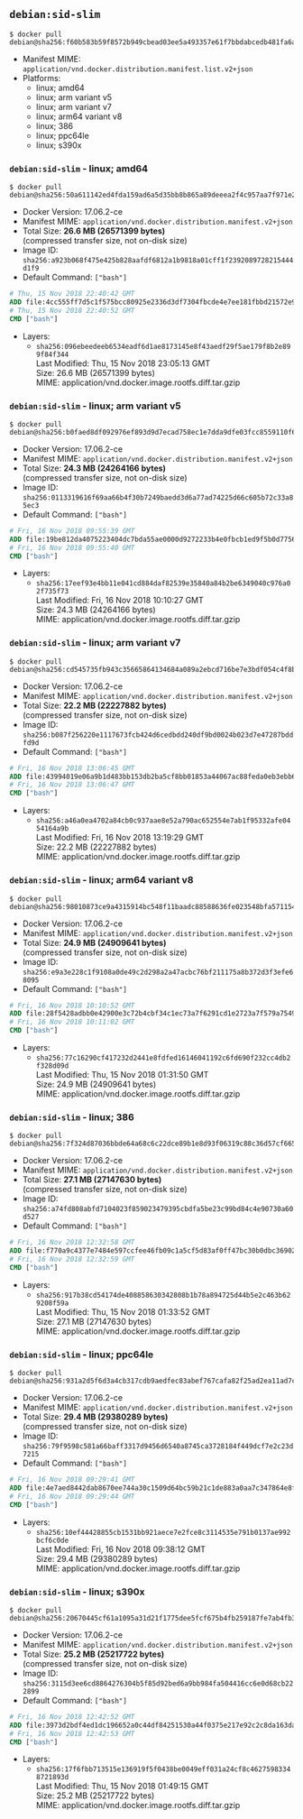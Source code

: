 ## `debian:sid-slim`

```console
$ docker pull debian@sha256:f60b583b59f8572b949cbead03ee5a493357e61f7bbdabcedb481fa6a6cc65e5
```

-	Manifest MIME: `application/vnd.docker.distribution.manifest.list.v2+json`
-	Platforms:
	-	linux; amd64
	-	linux; arm variant v5
	-	linux; arm variant v7
	-	linux; arm64 variant v8
	-	linux; 386
	-	linux; ppc64le
	-	linux; s390x

### `debian:sid-slim` - linux; amd64

```console
$ docker pull debian@sha256:50a611142ed4fda159ad6a5d35bb8b865a89deeea2f4c957aa7f971e217c4ebd
```

-	Docker Version: 17.06.2-ce
-	Manifest MIME: `application/vnd.docker.distribution.manifest.v2+json`
-	Total Size: **26.6 MB (26571399 bytes)**  
	(compressed transfer size, not on-disk size)
-	Image ID: `sha256:a923b068f475e425b828aafdf6812a1b9818a01cff1f2392089728215444d1f9`
-	Default Command: `["bash"]`

```dockerfile
# Thu, 15 Nov 2018 22:40:42 GMT
ADD file:4cc555ff7d5c1f575bcc80925e2336d3df7304fbcde4e7ee181fbbd21572e9ec in / 
# Thu, 15 Nov 2018 22:40:52 GMT
CMD ["bash"]
```

-	Layers:
	-	`sha256:096ebeedeeb6534eadf6d1ae8173145e8f43aedf29f5ae179f8b2e899f84f344`  
		Last Modified: Thu, 15 Nov 2018 23:05:13 GMT  
		Size: 26.6 MB (26571399 bytes)  
		MIME: application/vnd.docker.image.rootfs.diff.tar.gzip

### `debian:sid-slim` - linux; arm variant v5

```console
$ docker pull debian@sha256:b0faed8df092976ef893d9d7ecad758ec1e7dda9dfe03fcc8559110f6842256e
```

-	Docker Version: 17.06.2-ce
-	Manifest MIME: `application/vnd.docker.distribution.manifest.v2+json`
-	Total Size: **24.3 MB (24264166 bytes)**  
	(compressed transfer size, not on-disk size)
-	Image ID: `sha256:0113319616f69aa66b4f30b7249baedd3d6a77ad74225d66c605b72c33a85ec3`
-	Default Command: `["bash"]`

```dockerfile
# Fri, 16 Nov 2018 09:55:39 GMT
ADD file:19be812da4075223404dc7bda55ae0000d9272233b4e0fbcb1ed9f5b0d775603 in / 
# Fri, 16 Nov 2018 09:55:40 GMT
CMD ["bash"]
```

-	Layers:
	-	`sha256:17eef93e4bb11e041cd884daf82539e35840a84b2be6349040c976a02f735f73`  
		Last Modified: Fri, 16 Nov 2018 10:10:27 GMT  
		Size: 24.3 MB (24264166 bytes)  
		MIME: application/vnd.docker.image.rootfs.diff.tar.gzip

### `debian:sid-slim` - linux; arm variant v7

```console
$ docker pull debian@sha256:cd545735fb943c35665864134684a089a2ebcd716be7e3bdf054c4f8b8045e97
```

-	Docker Version: 17.06.2-ce
-	Manifest MIME: `application/vnd.docker.distribution.manifest.v2+json`
-	Total Size: **22.2 MB (22227882 bytes)**  
	(compressed transfer size, not on-disk size)
-	Image ID: `sha256:b087f256220e1117673fcb424d6cedbdd240df9bd0024b023d7e47287bddfd9d`
-	Default Command: `["bash"]`

```dockerfile
# Fri, 16 Nov 2018 13:06:45 GMT
ADD file:43994019e06a9b1d483bb153db2ba5cf8bb01853a44067ac88feda0eb3ebb68b in / 
# Fri, 16 Nov 2018 13:06:47 GMT
CMD ["bash"]
```

-	Layers:
	-	`sha256:a46a0ea4702a84cb0c937aae8e52a790ac652554e7ab1f95332afe0454164a9b`  
		Last Modified: Fri, 16 Nov 2018 13:19:29 GMT  
		Size: 22.2 MB (22227882 bytes)  
		MIME: application/vnd.docker.image.rootfs.diff.tar.gzip

### `debian:sid-slim` - linux; arm64 variant v8

```console
$ docker pull debian@sha256:98010873ce9a4315914bc548f11baadc88588636fe023548bfa5711549ff1a50
```

-	Docker Version: 17.06.2-ce
-	Manifest MIME: `application/vnd.docker.distribution.manifest.v2+json`
-	Total Size: **24.9 MB (24909641 bytes)**  
	(compressed transfer size, not on-disk size)
-	Image ID: `sha256:e9a3e228c1f9108a0de49c2d298a2a47acbc76bf211175a8b372d3f3efe68095`
-	Default Command: `["bash"]`

```dockerfile
# Fri, 16 Nov 2018 10:10:52 GMT
ADD file:28f5428adbb0e42900e3c72b4cbf34c1ec73a7f6291cd1e2723a7f579a754947 in / 
# Fri, 16 Nov 2018 10:11:02 GMT
CMD ["bash"]
```

-	Layers:
	-	`sha256:77c16290cf417232d2441e8fdfed16146041192c6fd690f232cc4db2f328d09d`  
		Last Modified: Thu, 15 Nov 2018 01:31:50 GMT  
		Size: 24.9 MB (24909641 bytes)  
		MIME: application/vnd.docker.image.rootfs.diff.tar.gzip

### `debian:sid-slim` - linux; 386

```console
$ docker pull debian@sha256:7f324d87036bbde64a68c6c22dce89b1e8d93f06319c88c36d57cf665c1491c6
```

-	Docker Version: 17.06.2-ce
-	Manifest MIME: `application/vnd.docker.distribution.manifest.v2+json`
-	Total Size: **27.1 MB (27147630 bytes)**  
	(compressed transfer size, not on-disk size)
-	Image ID: `sha256:a74fd808abfd7104023f859023479395cbdfa5be23c99bd84c4e90730a60d527`
-	Default Command: `["bash"]`

```dockerfile
# Fri, 16 Nov 2018 12:32:58 GMT
ADD file:f770a9c4377e7484e597ccfee46fb09c1a5cf5d83af0ff47bc30b0dbc3690248 in / 
# Fri, 16 Nov 2018 12:32:59 GMT
CMD ["bash"]
```

-	Layers:
	-	`sha256:917b38cd54174de408858630342808b1b78a894725d44b5e2c463b629208f59a`  
		Last Modified: Thu, 15 Nov 2018 01:33:52 GMT  
		Size: 27.1 MB (27147630 bytes)  
		MIME: application/vnd.docker.image.rootfs.diff.tar.gzip

### `debian:sid-slim` - linux; ppc64le

```console
$ docker pull debian@sha256:931a2d5f6d3a4cb317cdb9aedfec83abef767cafa82f25ad2ea11ad7ce92854a
```

-	Docker Version: 17.06.2-ce
-	Manifest MIME: `application/vnd.docker.distribution.manifest.v2+json`
-	Total Size: **29.4 MB (29380289 bytes)**  
	(compressed transfer size, not on-disk size)
-	Image ID: `sha256:79f9598c581a66baff3317d9456d6540a8745ca3728184f449dcf7e2c23d7215`
-	Default Command: `["bash"]`

```dockerfile
# Fri, 16 Nov 2018 09:29:41 GMT
ADD file:4e7aed8442dab8670ee744a30c1509d64bc59b21c1de883a0aa7c347864e8f32 in / 
# Fri, 16 Nov 2018 09:29:44 GMT
CMD ["bash"]
```

-	Layers:
	-	`sha256:10ef44428855cb1531bb921aece7e2fce8c3114535e791b0137ae992bcf6c0de`  
		Last Modified: Fri, 16 Nov 2018 09:38:12 GMT  
		Size: 29.4 MB (29380289 bytes)  
		MIME: application/vnd.docker.image.rootfs.diff.tar.gzip

### `debian:sid-slim` - linux; s390x

```console
$ docker pull debian@sha256:20670445cf61a1095a31d21f1775dee5fcf675b4fb259187fe7ab4fb33b3a4ad
```

-	Docker Version: 17.06.2-ce
-	Manifest MIME: `application/vnd.docker.distribution.manifest.v2+json`
-	Total Size: **25.2 MB (25217722 bytes)**  
	(compressed transfer size, not on-disk size)
-	Image ID: `sha256:3115d3ee6cd8864276304b5f85d92bed6a9bb984fa504416cc6e0d68cb222899`
-	Default Command: `["bash"]`

```dockerfile
# Fri, 16 Nov 2018 12:42:52 GMT
ADD file:3973d2bdf4ed1dc196652a0c44df84251530a44f0375e217e92c2c8da163daee in / 
# Fri, 16 Nov 2018 12:42:53 GMT
CMD ["bash"]
```

-	Layers:
	-	`sha256:17f6fbb713515e136919f5f0438be0049eff031a24cf8c46275983348721893d`  
		Last Modified: Thu, 15 Nov 2018 01:49:15 GMT  
		Size: 25.2 MB (25217722 bytes)  
		MIME: application/vnd.docker.image.rootfs.diff.tar.gzip
